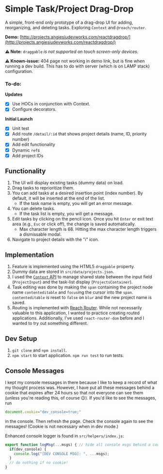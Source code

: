 # Simple Task/Project Drag-Drop

A simple, front-end only prototype of a drag-drop UI for adding, reorganizing, and deleting tasks. Exploring `Context` and `@reach/router`.

**Demo:** [http://projects.angiesiudevworks.com/reactdragdrop/](http://projects.angiesiudevworks.com/reactdragdrop/)

**:warning: Note:** `draggable` _is not supported on touch screen-only devices._

**:warning: Known-issue:** 404 page not working in demo link, but is fine when running a dev build. This has to do with server (which is on LAMP stack) configuration.

### To-do:
**Updates**
* [x] Use HOCs in conjunction with Context.
* [x] Configure decorators.

**Initial Launch**
* [x] Unit test
* [x] Add route `/detail/:id` that shows project details (name, ID, priority number)
* [x] Add edit functionality
* [x] Dynamic `ref`s
* [x] Add project IDs

## Functionality
1. The UI will display existing tasks (dummy data) on load.
2. Drag tasks to reprioritize them.
3. You can add tasks at a desired insertion point (index number). By default, it will be inserted at the end of the list.
    - If the task name is empty, you will get an error message.
4. You can delete tasks.
    - If the task list is empty, you will get a message.
5. Edit tasks by clicking on the pencil icon. Once you hit `Enter` or exit text area (e.g., `Esc` or click off), the change is saved automatically.
    - Max character length is 68. Hitting the max character length triggers a dismissable modal.
6. Navigate to project details with the "i" icon.

## Implementation
1. Feature is implemented using the HTML5 `draggable` property.
2. Dummy data are stored in `src/data/projects.json`.
3. I used the [`Context` API](https://reactjs.org/docs/context.html) to manage shared state between the input field (`ProjectInput`) and the task-list display (`ProjectsContainer`). 
4. Task editing was done by making the `span` containing the project node name `contenteditable` and `focus`ing the cursor into the `span`. `contenteditable` is reset to `false` on `blur` and the new project name is saved.
5. Routing is implemented with [Reach Router](https://reach.tech/router). While not necessarily valuable to this application, I wanted to practice creating routed applications. Additionally, I've used `react-router-dom` before and I wanted to try out something different.

## Dev Setup
1. `git clone` and `npm install`.
2. `npm start` to start application. `npm run test` to run tests.

## Console Messages
I kept my console messages in there because I like to keep a record of what my thought process was. However, I have put all these messages behind a cookie that expires after 24 hours so that not everyone can see them (unless you're reading this, of course :wink:). If you'd like to see the messages, run
```javascript
document.cookie="dev_console=true;"
```
in the console. Then refresh the page. Check the console again to see the messages! (Cookie is not necessary when in dev mode.)

Enhanced console logger is found in `src/helpers/index.js`:
```javascript
export function logMsg(...msgs) { // hide all console msgs behind a cookie
  if(dev_console) {
    console.log("[DEV CONSOLE MSG]: ", ...msgs);
  }
  // do nothing if no cookie!
}
```

